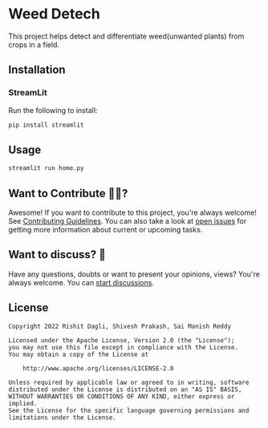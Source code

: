 # Weed Detech

This project helps detect and differentiate weed(unwanted plants) from crops in a field. 

## Installation

### StreamLit

Run the following to install:

```sh
pip install streamlit
```

## Usage

```sh
streamlit run home.py
```

## Want to Contribute 🙋‍♂️?

Awesome! If you want to contribute to this project, you're always welcome! See [Contributing Guidelines](CONTRIBUTING.md). You can also take a look at [open issues](https://github.com/Rishit-dagli/Fast-Transformer/issues) for getting more information about current or upcoming tasks.

## Want to discuss? 💬

Have any questions, doubts or want to present your opinions, views? You're always welcome. You can [start discussions](https://github.com/Rishit-dagli/Fast-Transformer/discussions).


## License

```
Copyright 2022 Rishit Dagli, Shivesh Prakash, Sai Manish Reddy

Licensed under the Apache License, Version 2.0 (the "License");
you may not use this file except in compliance with the License.
You may obtain a copy of the License at

    http://www.apache.org/licenses/LICENSE-2.0

Unless required by applicable law or agreed to in writing, software
distributed under the License is distributed on an "AS IS" BASIS,
WITHOUT WARRANTIES OR CONDITIONS OF ANY KIND, either express or implied.
See the License for the specific language governing permissions and
limitations under the License.
```
